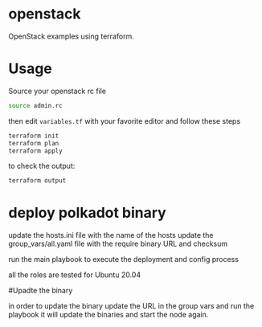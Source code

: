 # openstack

OpenStack examples using terraform. 

# Usage
Source your openstack rc file
```sh
source admin.rc
```
then edit `variables.tf` with your favorite editor and follow these steps

```sh
terraform init
terraform plan
terraform apply 
```
to check the output:
```sh
terraform output
```

# deploy polkadot binary

update the hosts.ini file with the name of the hosts 
update the group_vars/all.yaml file with the require binary URL and checksum

run the main playbook to execute the deployment and config process

all the roles are tested for Ubuntu 20.04

#Upadte the binary

in order to update the binary update the URL in the group vars and run the playbook it will update the binaries and start the node again.
